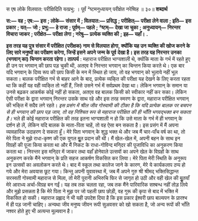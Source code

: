  

स एष लोके विलयात: परीक्षिदिति यत्प्रभु: । पूर्वं ²ष्टमनुध्यायन् परीक्षेत नरेष्विह ॥ ३०॥ **शब्दार्थ** 

**स:—** **वह** **; एष:—** **इस** **; लोके—** **संसार में** **; विलयात:—** **प्रसिद्ध** **; परीक्षित्—** **परीक्षा लेने वाला** **; इति—** **इस प्रकार** **; यत्—** **जो** **;** **प्रभु:—** **हे राजा** **; पूर्वम्—** **पहले** **; ²ष्टम्—** **देखा जा चुका** **; अनुध्यायन्—** **निरन्तर विचारा जाकर** **; परीक्षेत—** **परीक्षा लेगा** **; नरेषु—** **प्रत्येक व्यक्ति की** **; इह—** **यहाँ।** **.** 

**इस तरह यह पुत्र संसार में परीक्षित (परीक्षक) नाम से विलयात होगा, क्योंकि यह उन** **व्यक्ति की खोज करने के लिए सारे मनुष्यों का परीक्षण करेगा, जिन्हें इसने अपने जन्म के पूर्व** **देखा है। इस तरह यह निरन्तर उनका (भगवान् का) चिन्तन करता रहेगा।** **तात्पर्य** : महाराज परीक्षित भाग्यशाली थे, क्योंकि माता के गर्भ में रहते हुए ही उन पर भगवान् की छाप पड़ चुकी थी, अतएव वे निरन्तर भगवान् का चिन्तन किया करते थे। एक बार यदि भगवान् के दिव्य रूप की छाप किसी के मन में स्थित हो जाय, तो वह भगवान् को भुलाये नहीं भूल सकता। बालक परीक्षित गर्भ से बाहर आने के बाद, प्रत्येक व्यकि्त की परीक्षा यह देखने के लिए करता रहता था कि कहीं यह वही व्यकि्त तो नहीं हैं, जिसे उसने गर्भ में सर्वप्रथम देखा था। लेकिन भगवान् के समान या उनसे बढ़कर आकर्षक कोई नहीं हो सकता, अतएव वह बालक किसी को स्वीकार नहीं कर सका। लेकिन ऐसी परीक्षा के द्वारा भगवान् निरन्तर उसके साथ रहे और इस तरह स्मरण के द्वारा, महाराज परीक्षित भगवान् की भकि्त में सदैव लगे रहते। *इस प्रसंग में श्रील जीव गोस्वामी की टीका है कि यदि प्रत्येक बालक पर बचपन से ही भगवान्* *की छाप पड़ जाय, तो वह निश्चित रूप से महाराज परीक्षित की ही भाँति भगवद्भक्त बन सकता है।*  भले ही कोई महाराज परीक्षित की तरह इतना भाग्यशाली न हो कि उसे माता के गर्भ में ही भगवान् के दर्शन हो लें, लेकिन यदि बालक के माता-पिता चाहें, तो वह ऐसा बन सकता है। इस प्रसंग में मैं अपना व्यावहारिक उदाहरण दे सकता हूँ। मेरे पिता भगवान् के शुद्ध भक्त थे और जब मैं चार-पाँच वर्ष का था, तो मेरे पिता ने मुझे राधा-कृष्ण की एक युगल मूॢत प्रदान की थी। मैं खेल-खेल में, अपनी बहन के साथ इन विग्रहों की पूजा किया करता था और मैं निकट के राधा-गोविन्द मनि्दर की पूजाविधि का अनुकरण किया करता था। निरन्तर इस मनि्दर में जाकर तथा वहाँ होनेवाले उत्सवों का अपने खेल के विग्रहों के साथ अनुकरण करके मैंने भगवान् के प्रति सहज आकर्षण विकसित कर लिया। मेरे पिता मेरी स्थिति के अनुरूप इन उत्सवों का अवलोकन करते थे। बाद में स्कूल तथा कालेज जाने के कारण, मेरे ये कार्यकलाप ठप्प हो गये और मेरा अवयास छूट गया। किन्तु अपनी युवावस्था में, जब मैं अपने गुरु श्री श्रीमद् भक्तिसिद्धान्त सरस्वती गोस्वामी महाराज से मिला, तो मेरी पुरानी अभिरुचि फिर से जागृत हो उठी और वही खेल की मूॢतयाँ मेरे आराध्य अर्चा-विग्रह बन गईं। यह तब तक चलता रहा, जब तक मैंने पारिवारिक सश्बन्ध नहीं तोड़ लिये और मुझे प्रसन्नता है कि मेरे पिता ने मुझ पर जो पहली छाप छोड़ी, वह गुरू की कृपा से बाद में भक्ति में विकसित हो सकी। महाराज प्रह्लाद ने भी यही उपदेश दिया है कि इस प्रकार ईश्वरी छाप बाल्यपन के प्रारश्भ में ही पड़ जानी चाहिए। अन्यथा जीव मनुष्य जीवन रूपी सुअवसर को खो सकता है, जो अन्य रूपों की भाँति नश्वर होते हुए भी अत्यन्त मूल्यवान है। 